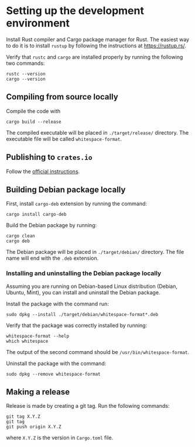 # Setting up the development environment

Install Rust compiler and Cargo package manager for Rust. The easiest way to do
it is to install `rustup` by following the instructions at https://rustup.rs/.

Verify that `rustc` and `cargo` are installed properly by running the following
two commands:
```shell
rustc --version
cargo --version
```

## Compiling from source locally

Compile the code with
```shell
cargo build --release
```
The compiled executable will be placed in `./target/release/` directory. The
executable file will be called `whitespace-format`.

## Publishing to `crates.io`

Follow the [official instructions](https://doc.rust-lang.org/cargo/reference/publishing.html).

## Building Debian package locally

First, install `cargo-deb` extension by running the command:
```shell
cargo install cargo-deb
```

Build the Debian package by running:
```shell
cargo clean
cargo deb
```
The Debian package will be placed in `./target/debian/` directory. The file
name will end with the `.deb` extension.

### Installing and uninstalling the Debian package locally

Assuming you are running on Debian-based Linux distribution (Debian, Ubuntu,
Mint), you can install and uninstall the Debian package.

Install the package with the command run:
```shell
sudo dpkg --install ./target/debian/whitespace-format*.deb
```

Verify that the package was correctly installed by running:
```shell
whitespace-format --help
which whitespace
```
The output of the second command should be `/usr/bin/whitespace-format`.

Uninstall the package with the command:
```shell
sudo dpkg --remove whitespace-format
```

## Making a release

Release is made by creating a git tag. Run the following commands:
```shell
git tag X.Y.Z
git tag
git push origin X.Y.Z
```
where `X.Y.Z` is the version in `Cargo.toml` file.

